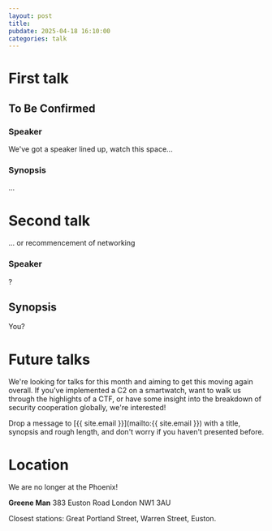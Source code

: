 ```yaml
---
layout: post
title:
pubdate: 2025-04-18 16:10:00
categories: talk
---
```

# First talk

## To Be Confirmed

### Speaker

We've got a speaker lined up, watch this space...

### Synopsis

...

# Second talk

... or recommencement of networking

### Speaker

?

## Synopsis

You?

# Future talks

We're looking for talks for this month and aiming to get this moving again overall.  If you've implemented a C2 on a smartwatch, want to walk us through the highlights of a CTF, or have some insight into the breakdown of security cooperation globally, we're interested!

Drop a message to [{{ site.email }}](mailto:{{ site.email }}) with a title, synopsis and rough length, and don't worry if you haven't presented before.

# Location

We are no longer at the Phoenix!

**Greene Man**
383 Euston Road
London NW1 3AU

Closest stations: Great Portland Street, Warren Street, Euston.